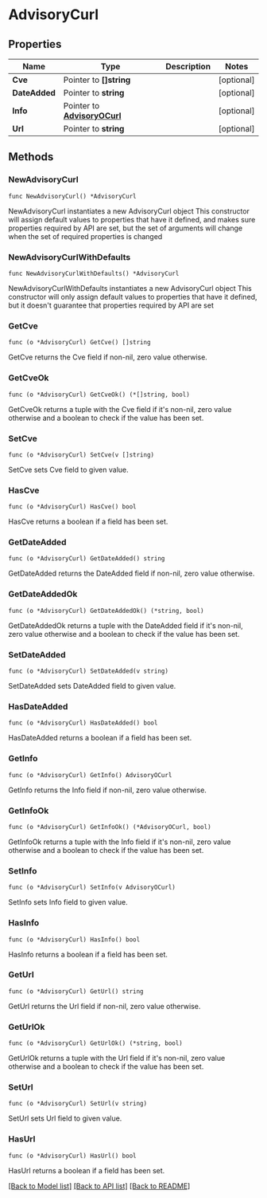# AdvisoryCurl

## Properties

Name | Type | Description | Notes
------------ | ------------- | ------------- | -------------
**Cve** | Pointer to **[]string** |  | [optional] 
**DateAdded** | Pointer to **string** |  | [optional] 
**Info** | Pointer to [**AdvisoryOCurl**](AdvisoryOCurl.md) |  | [optional] 
**Url** | Pointer to **string** |  | [optional] 

## Methods

### NewAdvisoryCurl

`func NewAdvisoryCurl() *AdvisoryCurl`

NewAdvisoryCurl instantiates a new AdvisoryCurl object
This constructor will assign default values to properties that have it defined,
and makes sure properties required by API are set, but the set of arguments
will change when the set of required properties is changed

### NewAdvisoryCurlWithDefaults

`func NewAdvisoryCurlWithDefaults() *AdvisoryCurl`

NewAdvisoryCurlWithDefaults instantiates a new AdvisoryCurl object
This constructor will only assign default values to properties that have it defined,
but it doesn't guarantee that properties required by API are set

### GetCve

`func (o *AdvisoryCurl) GetCve() []string`

GetCve returns the Cve field if non-nil, zero value otherwise.

### GetCveOk

`func (o *AdvisoryCurl) GetCveOk() (*[]string, bool)`

GetCveOk returns a tuple with the Cve field if it's non-nil, zero value otherwise
and a boolean to check if the value has been set.

### SetCve

`func (o *AdvisoryCurl) SetCve(v []string)`

SetCve sets Cve field to given value.

### HasCve

`func (o *AdvisoryCurl) HasCve() bool`

HasCve returns a boolean if a field has been set.

### GetDateAdded

`func (o *AdvisoryCurl) GetDateAdded() string`

GetDateAdded returns the DateAdded field if non-nil, zero value otherwise.

### GetDateAddedOk

`func (o *AdvisoryCurl) GetDateAddedOk() (*string, bool)`

GetDateAddedOk returns a tuple with the DateAdded field if it's non-nil, zero value otherwise
and a boolean to check if the value has been set.

### SetDateAdded

`func (o *AdvisoryCurl) SetDateAdded(v string)`

SetDateAdded sets DateAdded field to given value.

### HasDateAdded

`func (o *AdvisoryCurl) HasDateAdded() bool`

HasDateAdded returns a boolean if a field has been set.

### GetInfo

`func (o *AdvisoryCurl) GetInfo() AdvisoryOCurl`

GetInfo returns the Info field if non-nil, zero value otherwise.

### GetInfoOk

`func (o *AdvisoryCurl) GetInfoOk() (*AdvisoryOCurl, bool)`

GetInfoOk returns a tuple with the Info field if it's non-nil, zero value otherwise
and a boolean to check if the value has been set.

### SetInfo

`func (o *AdvisoryCurl) SetInfo(v AdvisoryOCurl)`

SetInfo sets Info field to given value.

### HasInfo

`func (o *AdvisoryCurl) HasInfo() bool`

HasInfo returns a boolean if a field has been set.

### GetUrl

`func (o *AdvisoryCurl) GetUrl() string`

GetUrl returns the Url field if non-nil, zero value otherwise.

### GetUrlOk

`func (o *AdvisoryCurl) GetUrlOk() (*string, bool)`

GetUrlOk returns a tuple with the Url field if it's non-nil, zero value otherwise
and a boolean to check if the value has been set.

### SetUrl

`func (o *AdvisoryCurl) SetUrl(v string)`

SetUrl sets Url field to given value.

### HasUrl

`func (o *AdvisoryCurl) HasUrl() bool`

HasUrl returns a boolean if a field has been set.


[[Back to Model list]](../README.md#documentation-for-models) [[Back to API list]](../README.md#documentation-for-api-endpoints) [[Back to README]](../README.md)


